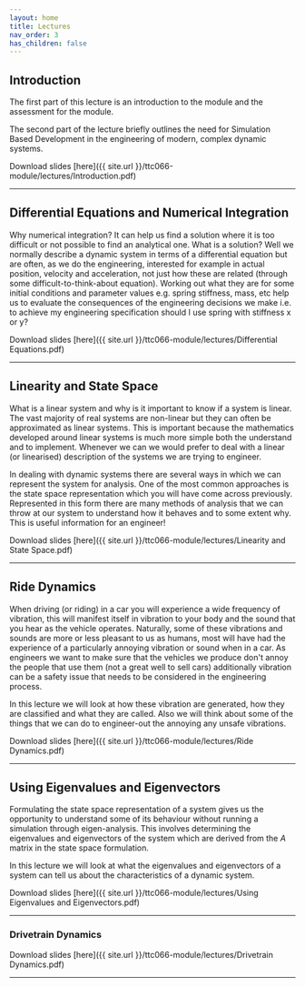 ```yaml
---
layout: home
title: Lectures
nav_order: 3
has_children: false
---
```


## Introduction

The first part of this lecture is an introduction to the module and the assessment for the module.

The second part of the lecture briefly outlines the need for Simulation Based Development in the engineering of modern, complex dynamic systems.

Download slides [here]({{ site.url }}/ttc066-module/lectures/Introduction.pdf)

---

## Differential Equations and Numerical Integration

Why numerical integration? It can help us find a solution where it is too difficult or not possible to find an analytical one. What is a solution? Well we normally describe a dynamic system in terms of a differential equation but are often, as we do the engineering, interested for example in actual position, velocity and acceleration, not just how these are related (through some difficult-to-think-about equation). Working out what they are for some initial conditions and parameter values e.g. spring stiffness, mass, etc help us to evaluate the consequences of the engineering decisions we make i.e. to achieve my engineering specification should I use spring with stiffness x or y?

Download slides [here]({{ site.url }}/ttc066-module/lectures/Differential Equations.pdf)

---

## Linearity and State Space

What is a linear system and why is it important to know if a system is linear. The vast majority of real systems are non-linear but they can often be approximated as linear systems.  This is important because the mathematics developed around linear systems is much more simple both the understand and to implement.  Whenever we can we would prefer to deal with a linear (or linearised) description of the systems we are trying to engineer.

In dealing with dynamic systems there are several ways in which we can represent the system for analysis.  One of the most common approaches is the state space representation which you will have come across previously.  Represented in this form there are many methods of analysis that we can throw at our system to understand how it behaves and to some extent why.  This is useful information for an engineer!

Download slides [here]({{ site.url }}/ttc066-module/lectures/Linearity and State Space.pdf)

---

## Ride Dynamics

When driving (or riding) in a car you will experience a wide frequency of vibration, this will manifest itself in vibration to your body and the sound that you hear as the vehicle operates.  Naturally, some of these vibrations and sounds are more or less pleasant to us as humans, most will have had the experience of a particularly annoying vibration or sound when in a car.  As engineers we want to make sure that the vehicles we produce don't annoy the people that use them (not a great well to sell cars) additionally vibration can be a safety issue that needs to be considered in the engineering process.

In this lecture we will look at how these vibration are generated, how they are classified and what they are called.  Also we will think about some of the things that we can do to engineer-out the annoying any unsafe vibrations.

Download slides [here]({{ site.url }}/ttc066-module/lectures/Ride Dynamics.pdf)

---

## Using Eigenvalues and Eigenvectors

Formulating the state space representation of a system gives us the opportunity to understand some of its behaviour without running a simulation through eigen-analysis.  This involves determining the eigenvalues and eigenvectors of the system which are derived from the $A$ matrix in the state space formulation.  

In this lecture we will look at what the eigenvalues and eigenvectors of a system can tell us about the characteristics of a dynamic system.

Download slides [here]({{ site.url }}/ttc066-module/lectures/Using Eigenvalues and Eigenvectors.pdf)

---

### Drivetrain Dynamics

Download slides [here]({{ site.url }}/ttc066-module/lectures/Drivetrain Dynamics.pdf)

---

<!-- ---

## Engine Modelling

Download slides [here]({{ site.url }}/ttc066-module/files/Powertrain_Modelling.pdf)

---

## Drivetrain Modelling

Download slides [here]({{ site.url }}/ttc066-module/files/Powertrain_Modelling.pdf)

---

## Parameter Tuning

Download slides [here]({{ site.url }}/ttc066-module/files/Powertrain_Modelling.pdf)

---

## Vehicle and Engine Testing

Download slides [here]({{ site.url }}/ttc066-module/files/Powertrain_Modelling.pdf)

---

## MIRA Test Planning and Simulation

Download slides [here]({{ site.url }}/ttc066-module/files/Powertrain_Modelling.pdf)

--- -->
